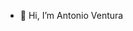 - 👋 Hi, I’m Antonio Ventura


<!---
venturaproject/venturaproject is a ✨ special ✨ repository because its `README.md` (this file) appears on your GitHub profile.
You can click the Preview link to take a look at your changes.
--->
